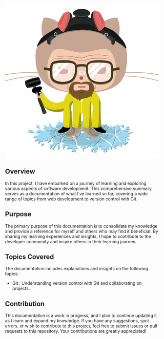 ![](../Gifs/heisencat.png)

## Overview 

In this project, I have embarked on a journey of learning and exploring various aspects of software development. This comprehensive summary serves as a documentation of what I've learned so far, covering a wide range of topics from web development to version control with Git.

## Purpose 
The primary purpose of this documentation is to consolidate my knowledge and provide a reference for myself and others who may find it beneficial. By sharing my learning experiences and insights, I hope to contribute to the developer community and inspire others in their learning journey.

## Topics Covered 

The documentation includes explanations and insights on the following topics:

<!-- - HTML and CSS: Building the structure and styling of web pages.
- JavaScript: Fundamentals and DOM manipulation for interactive web applications.
- Frontend Frameworks: An overview of popular frameworks like React and Vue.js.
- Backend Development: Server-side programming and building APIs. -->
- Git : Understanding version control with Git and collaborating on projects.
<!-- - Testing: Writing and running tests for code quality assurance.
- Deployment: Deploying web applications to servers or platforms.
- Continuous Integration and Continuous Deployment (CI/CD): Automating the development workflow.
- Project Management: Effective project management and collaboration in teams.
- Design Patterns: Software design patterns for scalability and maintainability.
- Security: Web application security best practices and common vulnerabilities.
- Documentation: The importance of clear and comprehensive documentation in software development.
- Clean Code: Principles for writing clean and readable code.
- Software Development Life Cycle (SDLC): An overview of the development process.
- Agile Methodology: Understanding Agile principles for iterative development. -->

## Contribution 

This documentation is a work in progress, and I plan to continue updating it as I learn and expand my knowledge. If you have any suggestions, spot errors, or wish to contribute to this project, feel free to submit issues or pull requests to this repository. Your contributions are greatly appreciated!
